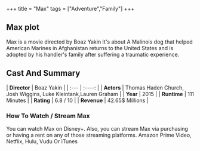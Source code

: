 +++
title = "Max"
tags = ["Adventure","Family"]
+++
## Max plot
Max is a movie directed by Boaz Yakin It's about A Malinois dog that helped American Marines in Afghanistan returns to the United States and is adopted by his handler's family after suffering a traumatic experience.
## Cast And Summary
| **Director**      | Boaz Yakin |
    | :---        |    :----:   |
    |  **Actors** | Thomas Haden Church, Josh Wiggins, Luke Kleintank,Lauren Graham |
    | **Year**   | 2015    |
    |  **Runtime** | 111 Minutes |
    |  **Rating** | 6.8 / 10 | 
    |  **Revenue** | 42.65$ Millions |
### How To Watch / Stream Max
You can watch Max on Disney+.
Also, you can stream Max via purchasing or having a rent on any of those streaming platforms.
Amazon Prime Video, Netflix, Hulu, Vudu Or iTunes